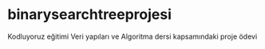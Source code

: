 # binarysearchtreeprojesi
Kodluyoruz eğitimi Veri yapıları ve Algoritma dersi kapsamındaki proje ödevi
